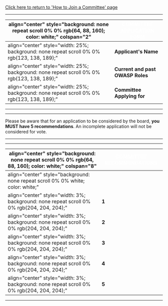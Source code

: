 [Click here to return to 'How to Join a Committee'
page](How_to_Join_a_Committee "wikilink")

-----

| align="center" style="background: none repeat scroll 0% 0% rgb(64, 88, 160); color: white;" colspan="2" | <font color="white">**COMMITTEE APPLICATION FORM**</font> |
| ------------------------------------------------------------------------------------------------------- | --------------------------------------------------------- |
| align="center" style="width: 25%; background: none repeat scroll 0% 0% rgb(123, 138, 189);"             | **Applicant's Name**                                      |
| align="center" style="width: 25%; background: none repeat scroll 0% 0% rgb(123, 138, 189);"             | **Current and past OWASP Roles**                          |
| align="center" style="width: 25%; background: none repeat scroll 0% 0% rgb(123, 138, 189);"             | **Committee Applying for**                                |

-----



-----

Please be aware that for an application to be considered by the board,
**you MUST have 5 recommendations**. An incomplete application will not
be considered for vote.

-----



-----

| align="center" style="background: none repeat scroll 0% 0% rgb(64, 88, 160); color: white;" colspan="8" | <font color="white">**COMMITTEE RECOMMENDATIONS**</font> |
| ------------------------------------------------------------------------------------------------------- | -------------------------------------------------------- |
| align="center" style="background: none repeat scroll 0% 0% white; color: white;"                        | <font color="black"></font>                              |
| align="center" style="width: 3%; background: none repeat scroll 0% 0% rgb(204, 204, 204);"              | **1**                                                    |
| align="center" style="width: 3%; background: none repeat scroll 0% 0% rgb(204, 204, 204);"              | **2**                                                    |
| align="center" style="width: 3%; background: none repeat scroll 0% 0% rgb(204, 204, 204);"              | **3**                                                    |
| align="center" style="width: 3%; background: none repeat scroll 0% 0% rgb(204, 204, 204);"              | **4**                                                    |
| align="center" style="width: 3%; background: none repeat scroll 0% 0% rgb(204, 204, 204);"              | **5**                                                    |

-----